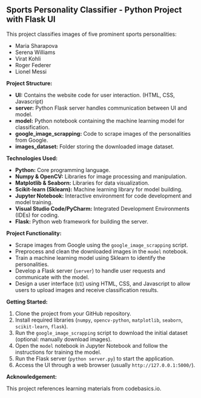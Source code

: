 ## Sports Personality Classifier - Python Project with Flask UI

This project classifies images of five prominent sports personalities:

* Maria Sharapova
* Serena Williams
* Virat Kohli
* Roger Federer
* Lionel Messi

**Project Structure:**

* **UI:** Contains the website code for user interaction. (HTML, CSS, Javascript)
* **server:** Python Flask server handles communication between UI and model.
* **model:** Python notebook containing the machine learning model for classification.
* **google_image_scrapping:** Code to scrape images of the personalities from Google.
* **images_dataset:** Folder storing the downloaded image dataset.

**Technologies Used:**

* **Python:** Core programming language.
* **Numpy & OpenCV:** Libraries for image processing and manipulation.
* **Matplotlib & Seaborn:** Libraries for data visualization.
* **Scikit-learn (Sklearn):** Machine learning library for model building.
* **Jupyter Notebook:** Interactive environment for code development and model training.
* **Visual Studio Code/PyCharm:** Integrated Development Environments (IDEs) for coding.
* **Flask:** Python web framework for building the server.

**Project Functionality:**

* Scrape images from Google using the `google_image_scrapping` script. 
* Preprocess and clean the downloaded images in the `model` notebook.
* Train a machine learning model using Sklearn to identify the personalities. 
* Develop a Flask server (`server`) to handle user requests and communicate with the model.
* Design a user interface (`UI`) using HTML, CSS, and Javascript to allow users to upload images and receive classification results.

**Getting Started:**

1. Clone the project from your GitHub repository.
2. Install required libraries (`numpy`, `opencv-python`, `matplotlib`, `seaborn`, `scikit-learn`, `flask`). 
3. Run the `google_image_scrapping` script to download the initial dataset (optional: manually download images).
4. Open the `model` notebook in Jupyter Notebook and follow the instructions for training the model.
5. Run the Flask server (`python server.py`) to start the application.
6. Access the UI through a web browser (usually `http://127.0.0.1:5000/`).

**Acknowledgement:**

This project references learning materials from codebasics.io.


